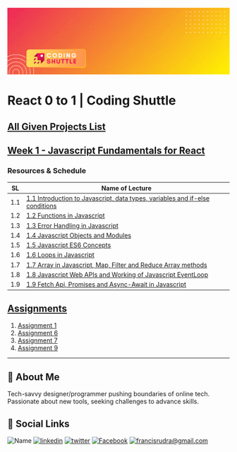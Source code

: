 ![Header](./images/gitBanner.gif)

# React 0 to 1 | Coding Shuttle

## [All Given Projects List](./All%20Given%20Projects/)

## [Week 1 - Javascript Fundamentals for React](./Week%201%20-%20Javascript%20Fundamentals%20for%20React/)

### Resources & Schedule

| SL  | Name of Lecture                                                                                                                                                                           |
| --- | ----------------------------------------------------------------------------------------------------------------------------------------------------------------------------------------- |
| 1.1 | [1.1 Introduction to Javascript, data types, variables and if-else conditions](./Week%201%20-%20Javascript%20Fundamentals%20for%20React/1.1_Introduction_to_Javascript.pdf)               |
| 1.2 | [1.2 Functions in Javascript](./Week%201%20-%20Javascript%20Fundamentals%20for%20React/1.2_Functions_in_Javascript.pdf)                                                                   |
| 1.3 | [1.3 Error Handling in Javascript](./Week%201%20-%20Javascript%20Fundamentals%20for%20React/1.3_Error_Handlling_in_Javascript.pdf)                                                        |
| 1.4 | [1.4 Javascript Objects and Modules](./Week%201%20-%20Javascript%20Fundamentals%20for%20React/1.4_Javascript_Objects_and_Modules.pdf)                                                     |
| 1.5 | [1.5 Javascript ES6 Concepts](./Week%201%20-%20Javascript%20Fundamentals%20for%20React/1.5_Javascript_ES6_Concepts.pdf)                                                                   |
| 1.6 | [1.6 Loops in Javascript](./Week%201%20-%20Javascript%20Fundamentals%20for%20React/1.6_Loops_in_Javascript.pdf)                                                                           |
| 1.7 | [1.7 Array in Javascript, Map, Filter and Reduce Array methods](./Week%201%20-%20Javascript%20Fundamentals%20for%20React/1.7_Array_in_Javascript_Map_Filter_and_Reduce_Array_methods.pdf) |
| 1.8 | [1.8 Javascript Web APIs and Working of Javascript EventLoop](./Week%201%20-%20Javascript%20Fundamentals%20for%20React/1.8_Javascript_Web_APIs_and_Working_of_Javascript_EventLoop.pdf)   |
| 1.9 | [1.9 Fetch Api, Promises and Async-Await in Javascript](./Week%201%20-%20Javascript%20Fundamentals%20for%20React/1.9_Fetch_Api_Promises_and_Async-Await_in_Javascript.pdf)                |

## [Assignments](./Week%201%20-%20Javascript%20Fundamentals%20for%20React/Assignments/)

1. [Assignment 1](./Week%201%20-%20Javascript%20Fundamentals%20for%20React/Assignments/1.1_assignment.js)
2. [Assignment 6](./Week%201%20-%20Javascript%20Fundamentals%20for%20React/Assignments/1.6_assignment.js)
3. [Assignment 7](./Week%201%20-%20Javascript%20Fundamentals%20for%20React/Assignments/1.7_assignment.js)
4. [Assignment 9](./Week%201%20-%20Javascript%20Fundamentals%20for%20React/Assignments/1.9_assignment.js)

---

## 🚀 About Me

Tech-savvy designer/programmer pushing boundaries of online tech. Passionate about new tools, seeking challenges to advance skills.

## 🔗 Social Links

![Name](https://img.shields.io/badge/Name-Francis%20Rudra%20D%20Cruze-yellowgreen?style=for-the-badge)
[![linkedin](https://img.shields.io/badge/linkedin-0A66C2?style=for-the-badge&logo=linkedin&logoColor=white)](https://www.linkedin.com/in/rudradcruze)
[![twitter](https://img.shields.io/badge/twitter-1DA1F2?style=for-the-badge&logo=twitter&logoColor=white)](https://twitter.com/rudradcruze)
[![Facebook](https://img.shields.io/badge/facebook-4267B2?style=for-the-badge&logo=facebook&logoColor=white)](https://facebook.com/rudradcruze)
[![francisrudra@gmail.com](https://img.shields.io/badge/gmail-4267B2?style=for-the-badge&logo=gmail&logoColor=white)](mailto:francisrudra@gmail.com)
